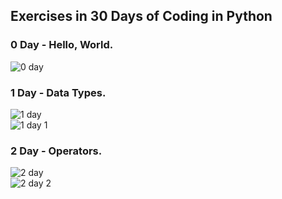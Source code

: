 ## Exercises in 30 Days of Coding in Python
### 0 Day - Hello, World.
![0 day](/img/0.jpg)

### 1 Day - Data Types.
![1 day](/img/1_0.jpg)<br>
![1 day 1](/img/1_1.jpg)

### 2 Day - Operators.
![2 day](/img/2_0.jpg)<br>
![2 day 2](/img/2_1.jpg)